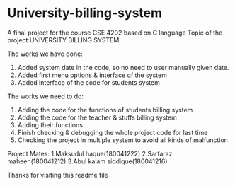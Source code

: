 # University-billing-system
A final project for the course CSE 4202 based on C language 
Topic of the project:UNIVERSITY BILLING SYSTEM 

The works we have done:
1. Added system date in the code, so no need to user manually given date.
2. Added first menu options & interface of the system
3. Added interface of the code for students system


The works we need to do:
1. Adding the code for the functions of students billing system
2. Adding the code for the teacher & stuffs billing system
3. Adding their functions
4. Finish checking & debugging the whole project code for last time
5. Checking the project in multiple system to avoid all kinds of malfunction 

Project Mates: 
1.Maksudul haque(180041222)
2.Sarfaraz maheen(180041212)
3.Abul kalam siddique(180041216) 

Thanks for visiting this readme file  


